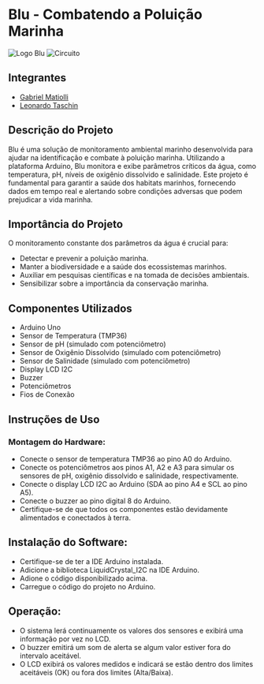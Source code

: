 # Blu - Combatendo a Poluição Marinha

![Logo Blu](https://i.ibb.co/cFmz538/logo-blu.png)
![Circuito](https://i.ibb.co/HPVbtNw/GS-Edge.png)

## Integrantes

- [Gabriel Matiolli](https://github.com/m4tiolli) 
- [Leonardo Taschin](https://github.com/leoctaschin) 

## Descrição do Projeto
Blu é uma solução de monitoramento ambiental marinho desenvolvida para ajudar na identificação e combate à poluição marinha. Utilizando a plataforma Arduino, Blu monitora e exibe parâmetros críticos da água, como temperatura, pH, níveis de oxigênio dissolvido e salinidade. Este projeto é fundamental para garantir a saúde dos habitats marinhos, fornecendo dados em tempo real e alertando sobre condições adversas que podem prejudicar a vida marinha.

## Importância do Projeto
O monitoramento constante dos parâmetros da água é crucial para:

- Detectar e prevenir a poluição marinha.
- Manter a biodiversidade e a saúde dos ecossistemas marinhos.
- Auxiliar em pesquisas científicas e na tomada de decisões ambientais.
- Sensibilizar sobre a importância da conservação marinha.

## Componentes Utilizados
- Arduino Uno
- Sensor de Temperatura (TMP36)
- Sensor de pH (simulado com potenciômetro)
- Sensor de Oxigênio Dissolvido (simulado com potenciômetro)
- Sensor de Salinidade (simulado com potenciômetro)
- Display LCD I2C
- Buzzer
- Potenciômetros
- Fios de Conexão

## Instruções de Uso

### Montagem do Hardware:

- Conecte o sensor de temperatura TMP36 ao pino A0 do Arduino.
- Conecte os potenciômetros aos pinos A1, A2 e A3 para simular os sensores de pH, oxigênio dissolvido e salinidade, respectivamente.
- Conecte o display LCD I2C ao Arduino (SDA ao pino A4 e SCL ao pino A5).
- Conecte o buzzer ao pino digital 8 do Arduino.
- Certifique-se de que todos os componentes estão devidamente alimentados e conectados à terra.

## Instalação do Software:

- Certifique-se de ter a IDE Arduino instalada.
- Adicione a biblioteca LiquidCrystal_I2C na IDE Arduino.
- Adione o código disponibilizado acima.
- Carregue o código do projeto no Arduino.

## Operação:

- O sistema lerá continuamente os valores dos sensores e exibirá uma informação por vez no LCD.
- O buzzer emitirá um som de alerta se algum valor estiver fora do intervalo aceitável.
- O LCD exibirá os valores medidos e indicará se estão dentro dos limites aceitáveis (OK) ou fora dos limites (Alta/Baixa).
